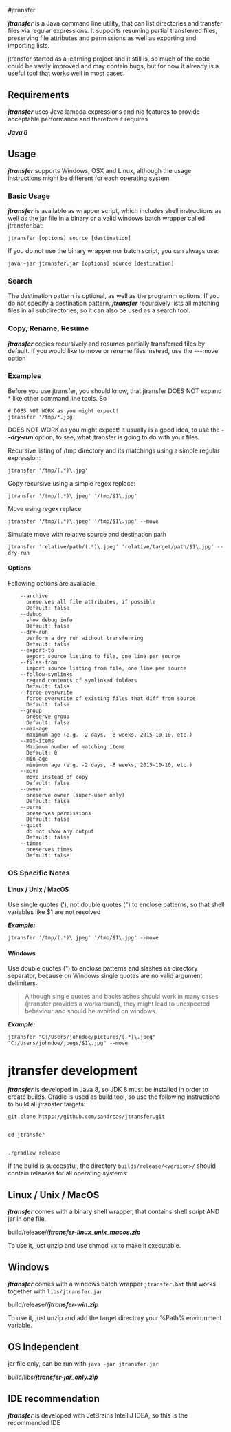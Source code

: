 #jtransfer

***jtransfer*** is a Java command line utility, that can list directories and transfer files via regular expressions.
It supports resuming partial transferred files, preserving file attributes and permissions as well as exporting and importing lists.

jtransfer started as a learning project and it still is, so much of the code could be vastly improved and may contain bugs, but for now it already is a useful tool that works well in most cases. 

## Requirements

***jtransfer*** uses Java lambda expressions and nio features to provide acceptable performance and
 therefore it requires
 
  ***Java 8***

## Usage

***jtransfer*** supports Windows, OSX and Linux, although the usage instructions might be different for each operating system.

### Basic Usage

***jtransfer*** is available as wrapper script, which includes shell instructions as well as the jar file in a binary or a valid windows batch wrapper called jtransfer.bat:

```
jtransfer [options] source [destination]
```

If you do not use the binary wrapper nor batch script, you can always use:

```
java -jar jtransfer.jar [options] source [destination]
```

### Search

The destination pattern is optional, as well as the programm options. If you do not specify a destination pattern, ***jtransfer*** recursively lists all matching files in all subdirectories, so it can also be used as a search tool.


### Copy, Rename, Resume

***jtransfer*** copies recursively and resumes partially transferred files by default. If you would like to move or rename files instead, use the ---move option 


### Examples

Before you use jtransfer, you should know, that jtransfer DOES NOT expand * like other command line tools. So 
```
# DOES NOT WORK as you might expect!
jtransfer '/tmp/*.jpg' 
```
DOES NOT WORK as you might expect! It usually is a good idea, to use the ***--dry-run*** option, to see, what jtransfer is going to do with your files.


Recursive listing of /tmp directory and its matchings using a simple regular expression:
 
```
jtransfer '/tmp/(.*)\.jpg'
```

Copy recursive using a simple regex replace:

```
jtransfer '/tmp/(.*)\.jpeg' '/tmp/$1\.jpg'
```

Move using regex replace

```
jtransfer '/tmp/(.*)\.jpeg' '/tmp/$1\.jpg' --move
```

Simulate move with relative source and destination path

```
jtransfer 'relative/path/(.*)\.jpeg' 'relative/target/path/$1\.jpg' --dry-run
```


#### Options
Following options are available:
```
    --archive
      preserves all file attributes, if possible
      Default: false
    --debug
      show debug info
      Default: false
    --dry-run
      perform a dry run without transferring
      Default: false
    --export-to
      export source listing to file, one line per source
    --files-from
      import source listing from file, one line per source
    --follow-symlinks
      regard contents of symlinked folders
      Default: false
    --force-overwrite
      force overwrite of existing files that diff from source
      Default: false
    --group
      preserve group
      Default: false
    --max-age
      maximum age (e.g. -2 days, -8 weeks, 2015-10-10, etc.)
    --max-items
      Maximum number of matching items
      Default: 0
    --min-age
      minimum age (e.g. -2 days, -8 weeks, 2015-10-10, etc.)
    --move
      move instead of copy
      Default: false
    --owner
      preserve owner (super-user only)
      Default: false
    --perms
      preserves permissions
      Default: false
    --quiet
      do not show any output
      Default: false
    --times
      preserves times
      Default: false
```
 



### OS Specific Notes


#### Linux / Unix / MacOS
Use single quotes ('), not double quotes (") to enclose patterns, so that shell variables like $1 are not resolved

***Example:***

```
jtransfer '/tmp/(.*)\.jpeg' '/tmp/$1\.jpg' --move
```


#### Windows
Use double quotes (") to enclose patterns and slashes as directory separator, because on Windows single quotes are no valid argument delimiters.
 
> Although single quotes and backslashes should work in many cases (jtransfer provides a workaround), they might lead to unexpected behaviour and should be avoided on windows. 

***Example:***

```
jtransfer "C:/Users/johndoe/pictures/(.*)\.jpeg" "C:/Users/johndoe/jpegs/$1\.jpg" --move
```


# jtransfer development

***jtransfer*** is developed in Java 8, so JDK 8 must be installed in order to create builds. Gradle is used as build tool, so use the following instructions to build all jtransfer targets:

```
git clone https://github.com/sandreas/jtransfer.git


cd jtransfer


./gradlew release
```

If the build is successful, the directory `builds/release/<version>/` should contain releases for all operating systems:

## Linux / Unix / MacOS

***jtransfer*** comes with a binary shell wrapper, that contains shell script AND jar in one file. 

build/release/<version>/***jtransfer-linux_unix_macos.zip***

To use it, just unzip and use chmod +x to make it executable.

## Windows
***jtransfer*** comes with a windows batch wrapper `jtransfer.bat` that works together with `libs/jtransfer.jar`

build/release/<version>/***jtransfer-win.zip***

To use it, just unzip and add the target directory your %Path% environment variable.

## OS Independent
jar file only, can be run with `java -jar jtransfer.jar`

build/libs/***jtransfer-jar_only.zip***

## IDE recommendation

***jtransfer*** is developed with JetBrains IntelliJ IDEA, so this is the recommended IDE
